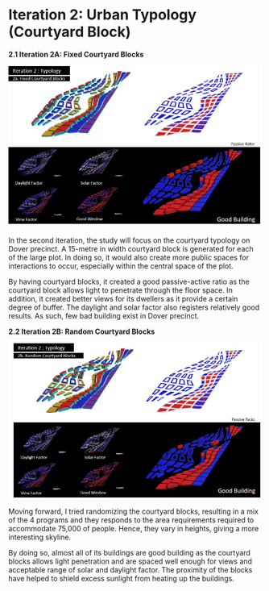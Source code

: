 # Iteration 2: Urban Typology (Courtyard Block)

__2.1 Iteration 2A: Fixed Courtyard Blocks__ 

![Fig. 5: Iteration 2A](imgs/2_1.jpg)

In the second iteration, the study will focus on the courtyard typology on Dover precinct. A 15-metre in width courtyard block is generated for each of the large plot. In doing so, it would also create more public spaces for interactions to occur, especially within the central space of the plot. 

By having courtyard blocks, it created a good passive-active ratio as the courtyard block allows light to penetrate through the floor space. In addition, it created better views for its dwellers as it provide a certain degree of buffer. The daylight and solar factor also registers relatively good results. As such, few bad building exist in Dover precinct. 



__2.2 Iteration 2B: Random Courtyard Blocks__ 

![Fig. 6: Iteration 2B](imgs/2_2.jpg)

Moving forward, I tried randomizing the courtyard blocks, resulting in a mix of the 4 programs and they responds to the area requirements required to accommodate 75,000 of people. Hence, they vary in heights, giving a more interesting skyline.

By doing so, almost all of its buildings are good building as the courtyard blocks allows light penetration and are spaced well enough for views and acceptable range of solar and daylight factor. The proximity of the blocks have helped to shield excess sunlight from heating up the buildings. 

